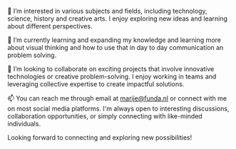 👀 I’m interested in various subjects and fields, including technology, science, history and creative arts. I enjoy exploring new ideas and learning about different perspectives.

🌱 I’m currently learning and expanding my knowledge and learning more about visual thinking and how to use that in day to day communication an problem solving. 

💞️ I’m looking to collaborate on exciting projects that involve innovative technologies or creative problem-solving. I enjoy working in teams and leveraging collective expertise to create impactful solutions.

📫 You can reach me through email at marije@funda.nl or connect with me on most social media platforms. I'm always open to interesting discussions, collaboration opportunities, or simply connecting with like-minded individuals.

Looking forward to connecting and exploring new possibilities!

<!---
MarijeGrijpink/MarijeGrijpink is a ✨ special ✨ repository because its `README.md` (this file) appears on your GitHub profile.
You can click the Preview link to take a look at your changes.
--->
